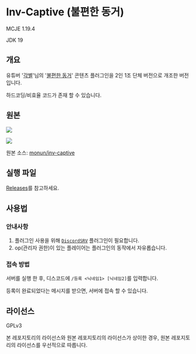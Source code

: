 # Inv-Captive (불편한 동거)
MCJE 1.19.4

JDK 19

## 개요
유튜버 '[각별](https://www.youtube.com/@sansbroadcast)'님의 '[불편한 동거](https://www.youtube.com/playlist?list=PLAfXl9hcOzqDS-7l76dcBPzkM8hQ_aUm6)' 콘텐츠 플러그인을 2인 1조 단체 버전으로 개조한 버전입니다.

하드코딩/비효율 코드가 존재 할 수 있습니다.

## 원본
[![](http://img.youtube.com/vi/bUziXPSoP30/mqdefault.jpg)](https://youtu.be/bUziXPSoP30?list=PLAfXl9hcOzqDS-7l76dcBPzkM8hQ_aUm6)

[![](http://img.youtube.com/vi/LGccWcHiN6s/mqdefault.jpg)](https://youtu.be/LGccWcHiN6s?list=PLQpeWEnYoYBp6lQktDpM1QnBmG9TS7gWT)

원본 소스: [monun/inv-captive](https://github.com/monun/inv-captive)

## 실행 파일
[Releases](https://github.com/hwahyang1/Inv-Captive/releases)를 참고하세요.

## 사용법
### 안내사항
1. 플러그인 사용을 위해 [`DiscordSRV`](https://github.com/DiscordSRV/DiscordSRV) 플러그인이 필요합니다.
2. op(관리자 권한)이 있는 플레이어는 플러그인의 동작에서 자유롭습니다.

### 접속 방법
서버를 실행 한 후, 디스코드에 `/등록 <닉네임1> [닉네임2]`를 입력합니다.

등록이 완료되었다는 메시지를 받으면, 서버에 접속 할 수 있습니다.

## 라이선스
GPLv3

본 레포지토리의 라이선스와 원본 레포지토리의 라이선스가 상이한 경우, 원본 레포지토리의 라이선스를 우선적으로 따릅니다.